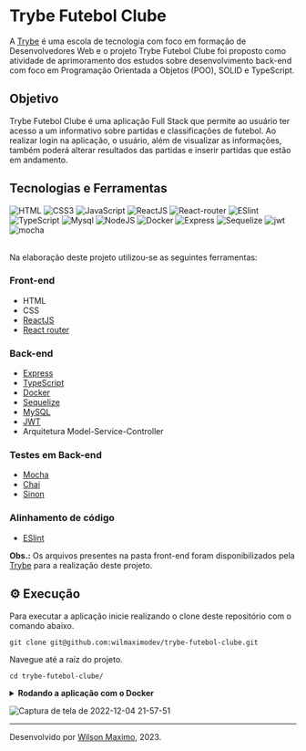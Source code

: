 # Trybe Futebol Clube

A [Trybe](https://www.betrybe.com/) é uma escola de tecnologia com foco em formação de Desenvolvedores Web e o projeto Trybe Futebol Clube foi proposto como atividade de aprimoramento dos estudos sobre desenvolvimento back-end com foco em Programação Orientada a Objetos (POO), SOLID e TypeScript. 

## Objetivo

Trybe Futebol Clube é uma aplicação Full Stack que permite ao usuário ter acesso a um informativo sobre partidas e classificações de futebol. Ao realizar login na aplicação, o usuário, além de visualizar as informações, também poderá alterar resultados das partidas e inserir partidas que estão em andamento.

## Tecnologias e Ferramentas
<div>
   <img src='https://img.shields.io/badge/HTML5-E34F26?style=for-the-badge&logo=html5&logoColor=white' alt='HTML' />
    <img src='https://img.shields.io/badge/CSS3-1572B6?style=for-the-badge&logo=css3&logoColor=white' alt='CSS3' />
    <img src='https://img.shields.io/badge/JavaScript-F7DF1E?style=for-the-badge&logo=javascript&logoColor=black' alt='JavaScript' />
    <img src='https://img.shields.io/badge/React-20232A?style=for-the-badge&logo=react&logoColor=61DAFB' alt='ReactJS' />
    <img src='https://img.shields.io/badge/React_Router-CA4245?style=for-the-badge&logo=react-router&logoColor=white' alt='React-router' />
    <img src='https://img.shields.io/badge/eslint-3A33D1?style=for-the-badge&logo=eslint&logoColor=white' alt='ESlint' />
    <img src="https://img.shields.io/badge/TypeScript-007ACC?style=for-the-badge&logo=typescript&logoColor=white" alt="TypeScript"/>
    <img src="https://img.shields.io/badge/MySQL-005C84?style=for-the-badge&logo=mysql&logoColor=white" alt="Mysql"/>
    <img src="https://img.shields.io/badge/Node.js-339933?style=for-the-badge&logo=nodedotjs&logoColor=white" alt="NodeJS"/>
    <img src="https://img.shields.io/badge/Docker-2CA5E0?style=for-the-badge&logo=docker&logoColor=white" alt="Docker"/>
    <img src="https://img.shields.io/badge/Express.js-000000?style=for-the-badge&logo=express&logoColor=white" alt="Express"/>
    <img src="https://img.shields.io/badge/Sequelize-52B0E7?style=for-the-badge&logo=Sequelize&logoColor=white" alt="Sequelize"/>
    <img src="https://img.shields.io/badge/JWT-000000?style=for-the-badge&logo=JSON%20web%20tokens&logoColor=white" alt="jwt"/>
    <img src="https://img.shields.io/badge/Mocha-8D6748?style=for-the-badge&logo=Mocha&logoColor=white" alt="mocha"/>
</div>

<br>

Na elaboração deste projeto utilizou-se as seguintes ferramentas:

### Front-end
- HTML
- CSS
- [ReactJS](https://pt-br.reactjs.org/)
- [React router](https://reactrouter.com/en/main)

### Back-end
- [Express](https://expressjs.com/pt-br/)
- [TypeScript](https://www.typescriptlang.org/)
- [Docker](https://www.docker.com/)
- [Sequelize](https://sequelize.org/)
- [MySQL](https://www.mysql.com/)
- [JWT](https://jwt.io/)
- Arquitetura Model-Service-Controller

### Testes em Back-end
- [Mocha](https://mochajs.org/)
- [Chai](https://www.chaijs.com/)
- [Sinon](https://sinonjs.org/)

### Alinhamento de código
- [ESlint](https://eslint.org/)

**Obs.:** Os arquivos presentes na pasta front-end foram disponibilizados pela [Trybe](https://www.betrybe.com/) para a realização deste projeto.

## ⚙️ Execução

Para executar a aplicação inicie realizando o clone deste repositório com o comando abaixo.

    git clone git@github.com:wilmaximodev/trybe-futebol-clube.git
    
Navegue até a raíz do projeto.

    cd trybe-futebol-clube/

<details>
   <summary><strong>Rodando a aplicação com o Docker</strong></summary> 
  </br>
  
  <strong>Obs:</strong> Para rodar a aplicação dessa forma você deve ter o [Docker](https://www.docker.com/) instalado na sua máquina.
  
  </br>
    Após clonar o projeto, instale as dependências na pasta back-end e front-end rodando o comando abaixo em cada pasta.
    
      npm install
  
  Na pasta app do projeto, suba os containers <strong>app_backend</strong>, <strong>app_frontend</strong> e <strong>db</strong> utilizando o docker-compose.dev.yalm. Utilize o comando abaixo.

      npm run compose:up:dev
    
  Abra o terminal do container <strong>app_backend</strong> para verificar o servidor através dos logs do container.

      docker-compose logs backend -f
  
  Para executar os testes do back-end, abra um terminal local na pasta back-end e rode o comando abaixo.
  
     npm test

    
</details>

![Captura de tela de 2022-12-04 21-57-51](https://user-images.githubusercontent.com/99992183/198701078-08f1a3b1-a340-4db4-831f-8698415d0034.png)


---
 
Desenvolvido por [Wilson Maximo](www.linkedin.com/in/wilmaximodev), 2023.
